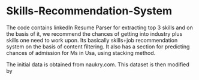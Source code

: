 # Skills-Recommendation-System

The code contains linkedIn Resume Parser for extracting top 3 skills and on the basis of it, we recommend the chances of getting into industry plus skills one need to work upon. Its basically skills+job recommendation system on the basis of content filtering. It also has a section for predicting chances of admission for Ms in Usa, using stacking method. 

The initial data is obtained from naukry.com. This dataset is then modified by 
